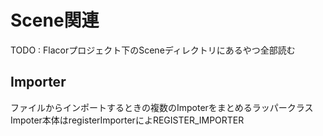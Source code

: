 # Scene関連

TODO : Flacorプロジェクト下のSceneディレクトリにあるやつ全部読む  

## Importer
ファイルからインポートするときの複数のImpoterをまとめるラッパークラス  
Impoter本体はregisterImporterによREGISTER_IMPORTER
<!--stackedit_data:
eyJoaXN0b3J5IjpbMjExMDQ2NTM2NSwtMTQ1ODQ2NTk3MiwtMT
gwOTM4NDc0LC0xNTkzNDUxMDIwXX0=
-->